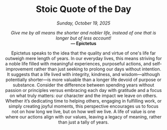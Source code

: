 <h1 align="center">Stoic Quote of the Day</h1>
<p align="center"><em><!--START_SECTION:current-date-->
Sunday, October 19, 2025
<!--END_SECTION:current-date--></em></p>
<p align="center">
    <em><!--START_SECTION:quote-text-->
Give me by all means the shorter and nobler life, instead of one that is longer but of less account!
<!--END_SECTION:quote-text--></em><br>
    <strong>— <!--START_SECTION:quote-author-->
Epictetus
<!--END_SECTION:quote-author--></strong>
</p>

<p align="center" style="max-width:600px;margin:0 auto;">
<!--START_SECTION:quote-interpretation-->
Epictetus speaks to the idea that the quality and virtue of one's life far outweigh mere length of years. In our everyday lives, this means striving for a noble life filled with meaningful experiences, purposeful actions, and self-improvement rather than just seeking to prolong our days without intention. It suggests that a life lived with integrity, kindness, and wisdom—although potentially shorter—is more valuable than a longer life devoid of purpose or substance. Consider the difference between spending years without passion or principles versus embracing each day with gratitude and a focus on what truly matters: our character and the impact we leave on others. Whether it’s dedicating time to helping others, engaging in fulfilling work, or simply creating joyful moments, this perspective encourages us to focus not on how long we live, but on how well we live. A life of value is one where our actions align with our values, leaving a legacy of meaning, rather than just a tally of years.
<!--END_SECTION:quote-interpretation-->
</p>
